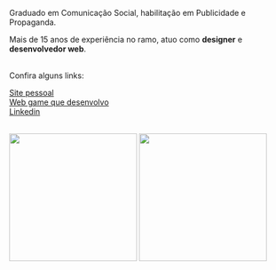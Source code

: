 
<p> 
Graduado em Comunicação Social, habilitação em Publicidade e Propaganda. 
</p>
<p>
Mais de 15 anos de experiência no ramo, atuo como <b>designer</b> e <b>desenvolvedor web</b>.
<br/><br/>
</p>
<p>
   Confira alguns links:
</p>
<p>
  <a href="https://jefersonwinter.com.br" target="_blank">
    Site pessoal
  </a>
  <br/>
  <a href="https://october31.com.br" target="_blank">
    Web game que desenvolvo
  <br/>
  <a href="https://www.linkedin.com/in/jeferson-winter-ba909b57?trk=nav_responsive_tab_profile" target="_blank">
    Linkedin
  </a>
  <br/>
  <br/>
</p>  
<p>
  <img height="230px" src="https://github-readme-stats.vercel.app/api/top-langs/?username=winterjeferson"/>
  <img height="230px" src="https://github-readme-stats.vercel.app/api?username=winterjeferson"/>
</p>
